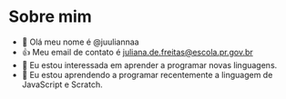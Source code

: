 # Sobre mim
- 👋 Olá meu nome é @juuliannaa
- :+1: Meu email de contato é juliana.de.freitas@escola.pr.gov.br
- 👀 Eu estou interessada em aprender a programar novas linguagens.
- 🌱 Eu estou aprendendo a programar recentemente a linguagem de JavaScript e Scratch.
